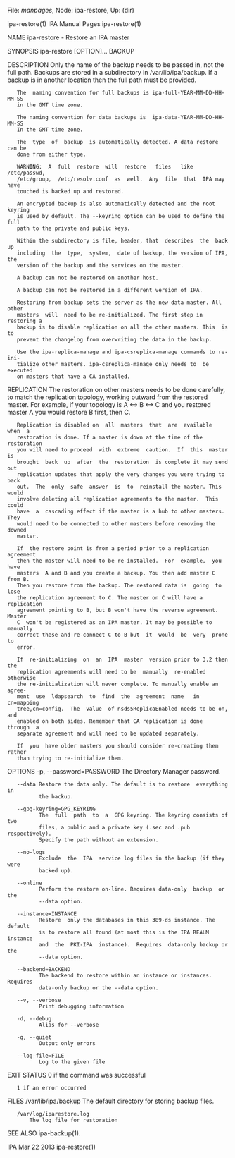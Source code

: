 File: *manpages*,  Node: ipa-restore,  Up: (dir)

ipa-restore(1)                 IPA Manual Pages                 ipa-restore(1)



NAME
       ipa-restore - Restore an IPA master

SYNOPSIS
       ipa-restore [OPTION]... BACKUP

DESCRIPTION
       Only  the  name of the backup needs to be passed in, not the full path.
       Backups are stored in  a  subdirectory  in  /var/lib/ipa/backup.  If  a
       backup is in another location then the full path must be provided.

       The  naming convention for full backups is ipa-full-YEAR-MM-DD-HH-MM-SS
       in the GMT time zone.

       The naming convention for data backups is  ipa-data-YEAR-MM-DD-HH-MM-SS
       In the GMT time zone.

       The  type  of  backup  is automatically detected. A data restore can be
       done from either type.

       WARNING:  A  full  restore  will  restore   files   like   /etc/passwd,
       /etc/group,  /etc/resolv.conf  as  well.  Any  file  that  IPA may have
       touched is backed up and restored.

       An encrypted backup is also automatically detected and the root keyring
       is used by default. The --keyring option can be used to define the full
       path to the private and public keys.

       Within the subdirectory is file, header, that  describes  the  back  up
       including  the  type,  system,  date of backup, the version of IPA, the
       version of the backup and the services on the master.

       A backup can not be restored on another host.

       A backup can not be restored in a different version of IPA.

       Restoring from backup sets the server as the new data master. All other
       masters  will  need to be re-initialized. The first step in restoring a
       backup is to disable replication on all the other masters. This  is  to
       prevent the changelog from overwriting the data in the backup.

       Use the ipa-replica-manage and ipa-csreplica-manage commands to re-ini‐
       tialize other masters. ipa-csreplica-manage only needs to  be  executed
       on masters that have a CA installed.

REPLICATION
       The  restoration  on other masters needs to be done carefully, to match
       the replication topology, working outward from the restored master. For
       example,  if  your  topology is A <-> B <-> C and you restored master A
       you would restore B first, then C.

       Replication is disabled on  all  masters  that  are  available  when  a
       restoration is done. If a master is down at the time of the restoration
       you will need to proceed  with  extreme  caution.  If  this  master  is
       brought  back  up  after  the  restoration  is complete it may send out
       replication updates that apply the very changes you were trying to back
       out.  The  only  safe  answer  is  to  reinstall the master. This would
       involve deleting all replication agreements to the master.  This  could
       have  a  cascading effect if the master is a hub to other masters. They
       would need to be connected to other masters before removing the  downed
       master.

       If  the restore point is from a period prior to a replication agreement
       then the master will need to be re-installed.  For  example,  you  have
       masters  A and B and you create a backup. You then add master C from B.
       Then you restore from the backup. The restored data is  going  to  lose
       the replication agreement to C. The master on C will have a replication
       agreement pointing to B, but B won't have the reverse agreement. Master
       C  won't be registered as an IPA master. It may be possible to manually
       correct these and re-connect C to B but  it  would  be  very  prone  to
       error.

       If  re-initializing  on  an  IPA  master  version prior to 3.2 then the
       replication agreements will need to be  manually  re-enabled  otherwise
       the re-initialization will never complete. To manually enable an agree‐
       ment  use  ldapsearch  to  find  the  agreement  name   in   cn=mapping
       tree,cn=config.  The  value  of nsds5ReplicaEnabled needs to be on, and
       enabled on both sides. Remember that CA replication is done  through  a
       separate agreement and will need to be updated separately.

       If  you  have older masters you should consider re-creating them rather
       than trying to re-initialize them.

OPTIONS
       -p, --password=PASSWORD
              The Directory Manager password.

       --data Restore the data only. The default is to restore  everything  in
              the backup.

       --gpg-keyring=GPG_KEYRING
              The  full  path  to  a  GPG keyring. The keyring consists of two
              files, a public and a private key (.sec and .pub  respectively).
              Specify the path without an extension.

       --no-logs
              Exclude  the  IPA  service log files in the backup (if they were
              backed up).

       --online
              Perform the restore on-line. Requires data-only  backup  or  the
              --data option.

       --instance=INSTANCE
              Restore  only the databases in this 389-ds instance. The default
              is to restore all found (at most this is the IPA REALM  instance
              and  the  PKI-IPA  instance).  Requires  data-only backup or the
              --data option.

       --backend=BACKEND
              The backend to restore within an instance or instances. Requires
              data-only backup or the --data option.

       --v, --verbose
              Print debugging information

       -d, --debug
              Alias for --verbose

       -q, --quiet
              Output only errors

       --log-file=FILE
              Log to the given file

EXIT STATUS
       0 if the command was successful

       1 if an error occurred

FILES
       /var/lib/ipa/backup
           The default directory for storing backup files.

       /var/log/iparestore.log
           The log file for restoration

SEE ALSO
       ipa-backup(1).



IPA                               Mar 22 2013                   ipa-restore(1)
